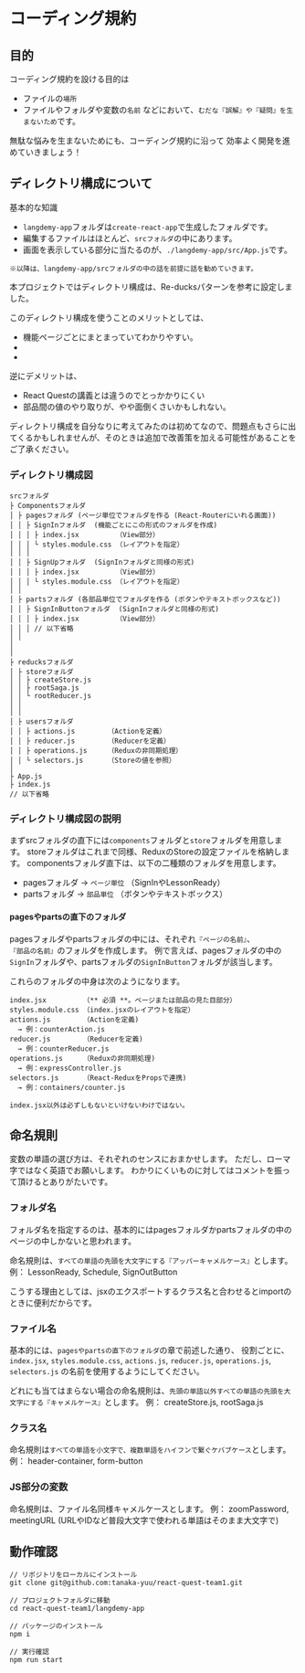# コーディング規約

## 目的

コーディング規約を設ける目的は
* ファイルの`場所`
* ファイルやフォルダや変数の`名前`
などにおいて、`むだな『誤解』や『疑問』を生まないため`です。

無駄な悩みを生まないためにも、コーディング規約に沿って
効率よく開発を進めていきましょう！

## ディレクトリ構成について

基本的な知識
* `langdemy-app`フォルダは`create-react-app`で生成したフォルダです。
* 編集するファイルはほとんど、`srcフォルダ`の中にあります。
* 画面を表示している部分に当たるのが、`./langdemy-app/src/App.js`です。

```
※以降は、langdemy-app/srcフォルダの中の話を前提に話を勧めていきます。
```
本プロジェクトではディレクトリ構成は、Re-ducksパターンを参考に設定しました。

このディレクトリ構成を使うことのメリットとしては、
* 機能ページごとにまとまっていてわかりやすい。
* 
* 

逆にデメリットは、
* React Questの講義とは違うのでとっかかりにくい
* 部品間の値のやり取りが、やや面倒くさいかもしれない。

ディレクトリ構成を自分なりに考えてみたのは初めてなので、問題点もさらに出てくるかもしれませんが、そのときは追加で改善策を加える可能性があることをご了承ください。

### ディレクトリ構成図
```
srcフォルダ
├ Componentsフォルダ
│ ├ pagesフォルダ (ページ単位でフォルダを作る (React-Routerにいれる画面))
│ │ ├ SignInフォルダ  (機能ごとにこの形式のフォルダを作成)
│ │ │ ├ index.jsx         （View部分）
│ │ │ └ styles.module.css （レイアウトを指定）
│ │ │
│ │ ├ SignUpフォルダ  (SignInフォルダと同様の形式)
│ │ │ ├ index.jsx         （View部分）
│ │ │ └ styles.module.css （レイアウトを指定）
│ │
│ ├ partsフォルダ (各部品単位でフォルダを作る (ボタンやテキストボックスなど))
│ │ ├ SignInButtonフォルダ  (SignInフォルダと同様の形式)
│ │ │ ├ index.jsx         （View部分）
│ │ │ // 以下省略
│ │ 
│
│ 
├ reducksフォルダ
│ ├ storeフォルダ
│ │ ├ createStore.js  
│ │ ├ rootSaga.js
│ │ └ rootReducer.js
│ │ 
│ │ 
│ ├ usersフォルダ
│ │ ├ actions.js        （Actionを定義）
│ │ ├ reducer.js        （Reducerを定義）
│ │ ├ operations.js     （Reduxの非同期処理）
│ │ └ selectors.js      （Storeの値を参照）
│
├ App.js
├ index.js
// 以下省略
```

### ディレクトリ構成図の説明

まずsrcフォルダの直下には`components`フォルダと`store`フォルダを用意します。
storeフォルダはこれまで同様、ReduxのStoreの設定ファイルを格納します。
componentsフォルダ直下は、以下の二種類のフォルダを用意します。
* pagesフォルダ → `ページ単位`  （SignInやLessonReady）
* partsフォルダ → `部品単位`    （ボタンやテキストボックス）

#### pagesやpartsの直下のフォルダ

pagesフォルダやpartsフォルダの中には、それぞれ`『ページの名前』`、`『部品の名前』`のフォルダを作成します。
例で言えば、pagesフォルダの中の`SignIn`フォルダや、partsフォルダの`SignInButton`フォルダが該当します。

これらのフォルダの中身は次のようになります。
```
index.jsx         （** 必須 **。ページまたは部品の見た目部分）
styles.module.css （index.jsxのレイアウトを指定）
actions.js        （Actionを定義)
  → 例：counterAction.js
reducer.js        （Reducerを定義)
  → 例：counterReducer.js
operations.js     （Reduxの非同期処理)
  → 例：expressController.js
selectors.js      （React-ReduxをPropsで連携)
  → 例：containers/counter.js

index.jsx以外は必ずしもないといけないわけではない。
```


## 命名規則

変数の単語の選び方は、それぞれのセンスにおまかせします。
ただし、ローマ字ではなく英語でお願いします。
わかりにくいものに対してはコメントを振って頂けるとありがたいです。

### フォルダ名
フォルダ名を指定するのは、基本的にはpagesフォルダかpartsフォルダの中のページの中しかないと思われます。

命名規則は、`すべての単語の先頭を大文字にする『アッパーキャメルケース』`とします。
例： LessonReady, Schedule, SignOutButton

こうする理由としては、jsxのエクスポートするクラス名と合わせるとimportのときに便利だからです。


### ファイル名

基本的には、`pagesやpartsの直下のフォルダ`の章で前述した通り、
役割ごとに、
`index.jsx`, `styles.module.css`, `actions.js`, `reducer.js`, `operations.js`, `selectors.js`
の名前を使用するようにしてください。

どれにも当てはまらない場合の命名規則は、`先頭の単語以外すべての単語の先頭を大文字にする『キャメルケース』`とします。
例： createStore.js, rootSaga.js


### クラス名

命名規則は`すべての単語を小文字で、複数単語をハイフンで繋ぐケバブケース`とします。
例： header-container, form-button

### JS部分の変数

命名規則は、ファイル名同様キャメルケースとします。
例： zoomPassword, meetingURL (URLやIDなど普段大文字で使われる単語はそのまま大文字で)


## 動作確認
```
// リポジトリをローカルにインストール
git clone git@github.com:tanaka-yuu/react-quest-team1.git

// プロジェクトフォルダに移動
cd react-quest-team1/langdemy-app

// パッケージのインストール
npm i

// 実行確認
npm run start
```
